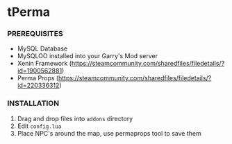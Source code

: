 # tPerma
 
### PREREQUISITES
 - MySQL Database
 - MySQLOO installed into your Garry's Mod server
 - Xenin Framework (https://steamcommunity.com/sharedfiles/filedetails/?id=1900562881)
 - Perma Props (https://steamcommunity.com/sharedfiles/filedetails/?id=220336312)
 
### INSTALLATION
1) Drag and drop files into `addons` directory
2) Edit `config.lua`
3) Place NPC's around the map, use permaprops tool to save them
